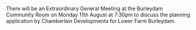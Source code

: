 <!--
.. title: Parish Council Extraordinary Meeting July Monday August 11th 2014.
.. slug: 2014-08-11-parish-council-egm
.. date: 2014-08-11 13:49:30 UTC
.. tags: news
.. category:
.. link:
.. description:
.. type: text
-->

There will be an Extraordinary General Meeting at the Burleydam
Community Room on Monday 11th August at 7:30pm to discuss the planning
application by Chamberlain Developments for Lower Farm Burleydam.
